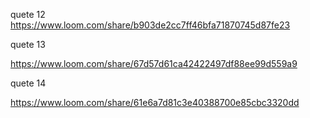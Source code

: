 quete 12
https://www.loom.com/share/b903de2cc7ff46bfa71870745d87fe23

quete 13 

https://www.loom.com/share/67d57d61ca42422497df88ee99d559a9

quete 14 

https://www.loom.com/share/61e6a7d81c3e40388700e85cbc3320dd